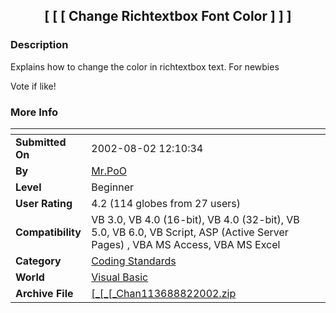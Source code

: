 ﻿<div align="center">

## \[ \[ \[ Change Richtextbox Font Color \] \] \]


</div>

### Description

Explains how to change the color in richtextbox text. For newbies

Vote if like!
 
### More Info
 


<span>             |<span>
---                |---
**Submitted On**   |2002-08-02 12:10:34
**By**             |[Mr\.PoO](https://github.com/Planet-Source-Code/PSCIndex/blob/master/ByAuthor/mr-poo.md)
**Level**          |Beginner
**User Rating**    |4.2 (114 globes from 27 users)
**Compatibility**  |VB 3\.0, VB 4\.0 \(16\-bit\), VB 4\.0 \(32\-bit\), VB 5\.0, VB 6\.0, VB Script, ASP \(Active Server Pages\) , VBA MS Access, VBA MS Excel
**Category**       |[Coding Standards](https://github.com/Planet-Source-Code/PSCIndex/blob/master/ByCategory/coding-standards__1-43.md)
**World**          |[Visual Basic](https://github.com/Planet-Source-Code/PSCIndex/blob/master/ByWorld/visual-basic.md)
**Archive File**   |[\[\_\[\_\[\_Chan113688822002\.zip](https://github.com/Planet-Source-Code/mr-poo-change-richtextbox-font-color__1-37556/archive/master.zip)








